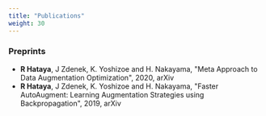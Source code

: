 ```yaml
---
title: "Publications"
weight: 30
---
```


### Preprints

* **R Hataya**, J Zdenek, K. Yoshizoe and H. Nakayama, "Meta Approach to Data Augmentation Optimization", 2020, arXiv
* **R Hataya**, J Zdenek, K. Yoshizoe and H. Nakayama, "Faster AutoAugment: Learning Augmentation Strategies using Backpropagation", 2019, arXiv